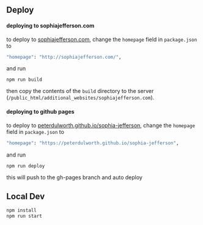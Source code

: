## Deploy

#### deploying to sophiajefferson.com
to deploy to [sophiajefferson.com](http://sophiajefferson.com/), change the `homepage` field in `package.json` to 
```bash
"homepage": "http://sophiajefferson.com/",
```
and run
```shell script
npm run build
```
then copy the contents of the `build` directory to the server (`/public_html/additional_websites/sophiajefferson.com`).

#### deploying to github pages
to deploy to [peterdulworth.github.io/sophia-jefferson](https://peterdulworth.github.io/sophia-jefferson/), change the `homepage` field in `package.json` to 
```bash
"homepage": "https://peterdulworth.github.io/sophia-jefferson",
```
and run
```shell script
npm run deploy
```
this will push to the gh-pages branch and auto deploy

## Local Dev

```bash
npm install
npm run start
```
